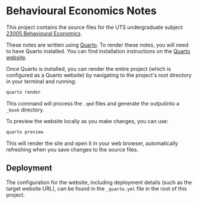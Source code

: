 # Behavioural Economics Notes

This project contains the source files for the UTS undergraduate subject [23005 Behavioural Economics](https://handbook.uts.edu.au/subjects/23005.html).

These notes are written using [Quarto](https://quarto.org/). To render these notes, you will need to have Quarto installed. You can find installation instructions on the [Quarto website](https://quarto.org/docs/get-started/).

Once Quarto is installed, you can render the entire project (which is configured as a Quarto website) by navigating to the project's root directory in your terminal and running:

```bash
quarto render
```

This command will process the `.qmd` files and generate the outputinto a `_book` directory.

To preview the website locally as you make changes, you can use:

```bash
quarto preview
```

This will render the site and open it in your web browser, automatically refreshing when you save changes to the source files.

## Deployment

The configuration for the website, including deployment details (such as the target website URL), can be found in the `_quarto.yml` file in the root of this project.